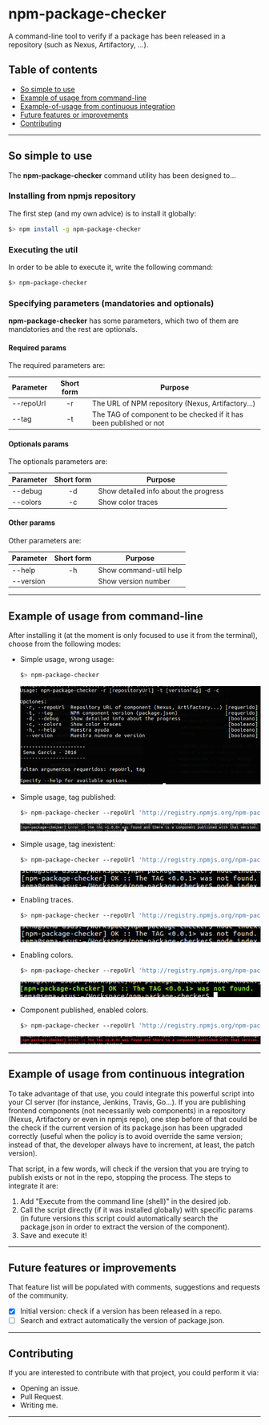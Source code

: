 # npm-package-checker
A command-line tool to verify if a package has been released in a repository (such as Nexus, Artifactory, ...).
## Table of contents
- [So simple to use](#so-simple-to-use)
- [Example of usage from command-line](#example-of-usage-from-command-line)
- [Example-of-usage from continuous integration](#example-of-usage-from-continuous-integration)
- [Future features or improvements](#future-features-or-improvements)
- [Contributing](#contributing)

---

## So simple to use
The __npm-package-checker__ command utility has been designed to...
### Installing from npmjs repository
The first step (and my own advice) is to install it globally:
```bash
$> npm install -g npm-package-checker
```
### Executing the util
In order to be able to execute it, write the following command:
```bash
$> npm-package-checker
```
### Specifying parameters (mandatories and optionals)
__npm-package-checker__ has some parameters, which two of them are mandatories and the rest are optionals.
#### Required params
The required parameters are:

| Parameter     | Short form | Purpose |
| ---           | :---:      |   ---   |
| --repoUrl     | -r         | The URL of NPM repository (Nexus, Artifactory...) |
| --tag         | -t         | The TAG of component to be checked if it has been published or not |

#### Optionals params
The optionals parameters are:

| Parameter     | Short form | Purpose |
| ---           | :---:      |   ---   |
| --debug       | -d         | Show detailed info about the progress |
| --colors      | -c         | Show color traces |

#### Other params
Other parameters are:

| Parameter     | Short form | Purpose |
| ---           | :---:      |   ---   |
| --help        | -h         | Show command-util help |
| --version     |            | Show version number |

---

## Example of usage from command-line
After installing it (at the moment is only focused to use it from the terminal), choose from the following modes:
  * Simple usage, wrong usage:

    ```bash
    $> npm-package-checker
    ```
    ![npm-package-checker](https://github.com/semagarcia/npm-package-checker/blob/gh-pages/images/npm-cli-simple-usage.png "")
    
  * Simple usage, tag published:
  
    ```bash
    $> npm-package-checker --repoUrl 'http://registry.npmjs.org/npm-package-checker' --tag '1.0.0' -c
    ```
    ![npm-package-checker](https://github.com/semagarcia/npm-package-checker/blob/gh-pages/images/cli-found-no-colors.png "")
    
  * Simple usage, tag inexistent:
  
    ```bash
    $> npm-package-checker --repoUrl 'http://registry.npmjs.org/npm-package-checker' --tag '0.0.1' 
    ```
    ![npm-package-checker](https://github.com/semagarcia/npm-package-checker/blob/gh-pages/images/cli-not-found.png "")
    
  * Enabling traces.
  
    ```bash
    $> npm-package-checker --repoUrl 'http://registry.npmjs.org/npm-package-checker' --tag '0.0.1' --debug
    ```
    ![npm-package-checker](https://github.com/semagarcia/npm-package-checker/blob/gh-pages/images/cli-not-found.png "")
    
  * Enabling colors.
  
    ```bash
    $> npm-package-checker --repoUrl 'http://registry.npmjs.org/npm-package-checker' --tag '0.0.1' --debug --colors
    ``` 
    ![npm-package-checker](https://github.com/semagarcia/npm-package-checker/blob/gh-pages/images/cli-not-found-colors.png "")
    
  * Component published, enabled colors.
  
    ```bash
    $> npm-package-checker --repoUrl 'http://registry.npmjs.org/npm-package-checker' --tag '1.0.0' --colors
    ``` 
    ![npm-package-checker](https://github.com/semagarcia/npm-package-checker/blob/gh-pages/images/cli-found.png "")

---

## Example of usage from continuous integration
To take advantage of that use, you could integrate this powerful script into your CI server (for instance, Jenkins, Travis, Go...). If
you are publishing frontend components (not necessarily web components) in a repository (Nexus, Artifactory or even in npmjs repo), one
step before of that could be the check if the current version of its package.json has been upgraded correctly (useful when the policy is to
avoid override the same version; instead of that, the developer always have to increment, at least, the patch version).

That script, in a few words, will check if the version that you are trying to publish exists or not in the repo, stopping the process. The 
steps to integrate it are:
  1. Add "Execute from the command line (shell)" in the desired job.
  2. Call the script directly (if it was installed globally) with specific params (in future versions this script could automatically search
    the package.json in order to extract the version of the component).
  3. Save and execute it!    

---

## Future features or improvements
That feature list will be populated with comments, suggestions and requests of the community.
- [x] Initial version: check if a version has been released in a repo.
- [ ] Search and extract automatically the version of package.json.

---

## Contributing
If you are interested to contribute with that project, you could perform it via:
- Opening an issue.
- Pull Request.
- Writing me.

---
